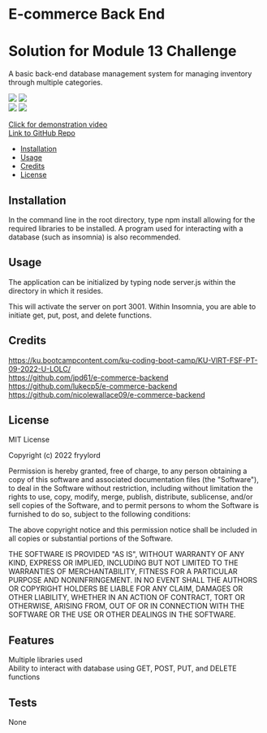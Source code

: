# E-commerce Back End
# Solution for Module 13 Challenge

A basic back-end database management system for managing inventory through multiple categories.

![](./media/screenshot1.jpg)
![](./media/screenshot2.jpg)  
![](./media/screenshot3.jpg)
![](./media/screenshot4.jpg)  
  
[Click for demonstration video](https://fryylord.github.io/eCommerce/media/ecommerce.mp4)  
[Link to GitHub Repo](https://github.com/fryylord/eCommerce)  

- [Installation](#installation)
- [Usage](#usage)
- [Credits](#credits)
- [License](#license)

## Installation

In the command line in the root directory, type npm install allowing for the required libraries to be installed.
A program used for interacting with a database (such as insomnia) is also recommended.  

## Usage

The application can be initialized by typing node server.js within the directory in which it resides.  

This will activate the server on port 3001.  Within Insomnia, you are able to initiate get, put, post, and delete functions.

## Credits

https://ku.bootcampcontent.com/ku-coding-boot-camp/KU-VIRT-FSF-PT-09-2022-U-LOLC/  
https://github.com/jpd61/e-commerce-backend  
https://github.com/lukecp5/e-commerce-backend  
https://github.com/nicolewallace09/e-commerce-backend  


## License
 
MIT License

Copyright (c) 2022 fryylord

Permission is hereby granted, free of charge, to any person obtaining a copy
of this software and associated documentation files (the "Software"), to deal
in the Software without restriction, including without limitation the rights
to use, copy, modify, merge, publish, distribute, sublicense, and/or sell
copies of the Software, and to permit persons to whom the Software is
furnished to do so, subject to the following conditions:

The above copyright notice and this permission notice shall be included in all
copies or substantial portions of the Software.

THE SOFTWARE IS PROVIDED "AS IS", WITHOUT WARRANTY OF ANY KIND, EXPRESS OR
IMPLIED, INCLUDING BUT NOT LIMITED TO THE WARRANTIES OF MERCHANTABILITY,
FITNESS FOR A PARTICULAR PURPOSE AND NONINFRINGEMENT. IN NO EVENT SHALL THE
AUTHORS OR COPYRIGHT HOLDERS BE LIABLE FOR ANY CLAIM, DAMAGES OR OTHER
LIABILITY, WHETHER IN AN ACTION OF CONTRACT, TORT OR OTHERWISE, ARISING FROM,
OUT OF OR IN CONNECTION WITH THE SOFTWARE OR THE USE OR OTHER DEALINGS IN THE
SOFTWARE.

## Features

Multiple libraries used  
Ability to interact with database using GET, POST, PUT, and DELETE functions 

## Tests

None